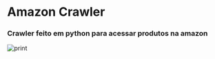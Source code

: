 # Amazon Crawler

### Crawler feito em python para acessar produtos na amazon

![print](https://user-images.githubusercontent.com/46573685/67116316-8fc67280-f1b6-11e9-9f1c-387785c4d4e2.PNG)
